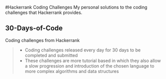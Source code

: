 #Hackerrank Coding Challenges
My personal solutions to the coding challenges that Hackerrank provides.

## 30-Days-of-Code
Coding challenges from Hackerrank
> - Coding challenges released every day for 30 days to be completed and submitted       
> - These challenges are more tutorial based in which they also allow a slow progression and introduction of the chosen language to more complex algorithms and data structures